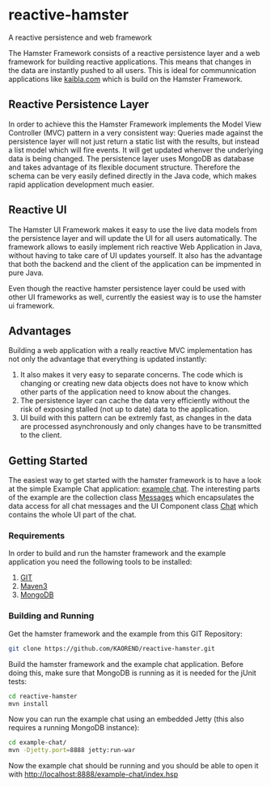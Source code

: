 # reactive-hamster
A reactive persistence and web framework

The Hamster Framework consists of a reactive persistence layer and a web framework for building reactive applications.
This means that changes in the data are instantly pushed to all users. This is ideal for communnication applications like [kaibla.com](https://kaibla.com) which is build on the Hamster Framework.

##  Reactive Persistence Layer
In order to achieve this the Hamster Framework implements the Model View Controller (MVC) pattern in a very consistent way: 
Queries made against the persistence layer will not just return a static list with the results, but instead a list model which will fire events. It will get updated whenver the underlying data is being changed.
The persistence layer uses MongoDB as database and takes advantage of its flexible document structure. Therefore the schema can be very easily defined directly in the Java code, which makes rapid application development much easier. 

##  Reactive UI
The Hamster UI Framework makes it easy to use the live data models from the persistence layer and will update the UI for all users automatically. The framework allows to easily implement rich reactive Web Application in Java, without having to take care of UI updates yourself.
It also has the advantage that both the backend and the client of the application can be impmented in pure Java.

Even though the reactive hamster persistence layer could be used with other UI frameworks as well, currently the easiest way is to use the hamster ui framework.

## Advantages

Building a web application with a really reactive MVC implementation has not only the advantage that everything is updated instantly:

1. It also makes it very easy to separate concerns. The code which is changing or creating new data objects does not have to know which other parts of the application need to know about the changes.
2. The persistence layer can cache the data very efficiently without the risk of exposing stalled (not up to date) data to the application. 
3. UI build with this pattern can be extremly fast, as changes in the data are processed asynchronously and only changes have to be transmitted to the client.

## Getting Started

The easiest way to get started with the hamster framework is to have a look at the simple Example Chat application: [example chat](https://github.com/KAOREND/reactive-hamster/tree/master/example-chat). The interesting parts of the example are the collection class [Messages](https://github.com/KAOREND/reactive-hamster/blob/master/example-chat/src/main/java/com/kaibla/hamster/example/persistence/Messages.java) which encapsulates the data access for all chat messages and the UI Component class [Chat](https://github.com/KAOREND/reactive-hamster/blob/master/example-chat/src/main/java/com/kaibla/hamster/example/ui/Chat.java) which contains the whole UI part of the chat.

### Requirements
In order to build and run the hamster framework and the example application you need the following tools to be installed:

1. [GIT](https://git-scm.com/)  
2. [Maven3](https://maven.apache.org/download.cgi)
3. [MongoDB](https://www.mongodb.org/)

### Building and Running

Get the hamster framework and the example from this GIT Repository:

```bash
git clone https://github.com/KAOREND/reactive-hamster.git
```

Build the hamster framework and the example chat application. Before doing this, make sure that MongoDB is running as it is needed for the jUnit tests:
```bash
cd reactive-hamster
mvn install
```

Now you can run the example chat using an embedded Jetty (this also requires a running MongoDB instance):
```bash
cd example-chat/
mvn -Djetty.port=8888 jetty:run-war
```

Now the example chat should be running and you should be able to open it with [http://localhost:8888/example-chat/index.hsp](http://localhost:8888/example-chat/index.hsp)
